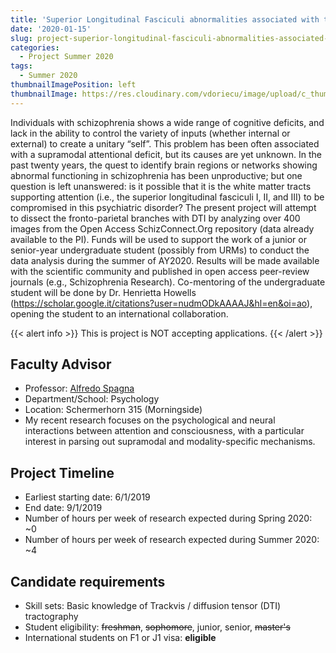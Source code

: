 ```yaml
---
title: 'Superior Longitudinal Fasciculi abnormalities associated with the attentional deficit in schizophrenia'
date: '2020-01-15'
slug: project-superior-longitudinal-fasciculi-abnormalities-associated-with-the-attentional-deficit-in-schizophrenia
categories:
  - Project Summer 2020
tags:
  - Summer 2020
thumbnailImagePosition: left
thumbnailImage: https://res.cloudinary.com/vdoriecu/image/upload/c_thumb,w_200,g_face/v1579110178/construction_c6dqbd.png
---
```

Individuals with schizophrenia shows a wide range of cognitive deficits, and lack in the ability to control the variety of inputs (whether internal or external) to create a unitary “self”. This problem has been often associated with a supramodal attentional deficit, but its causes are yet unknown. In the past twenty years, the quest to identify brain regions or networks showing abnormal functioning in schizophrenia has been unproductive; but one question is left unanswered: is it possible that it is the white matter tracts supporting attention (i.e., the superior longitudinal fasciculi I, II, and III) to be compromised in this psychiatric disorder? The present project will attempt to dissect the fronto-parietal branches with DTI by analyzing over 400 images from the Open Access SchizConnect.Org repository (data already available to the PI). Funds will be used to support the work of a junior or senior-year undergraduate student (possibly from URMs) to conduct the data analysis during the summer of AY2020. Results will be made available with the scientific community and published in open access peer-review journals (e.g.,  Schizophrenia Research). Co-mentoring of the undergraduate student will be done by Dr. Henrietta Howells (https://scholar.google.it/citations?user=nudmODkAAAAJ&hl=en&oi=ao), opening the student to an international collaboration. 

<!--more-->

{{< alert info >}}
This is project is NOT accepting applications.
{{< /alert >}}

## Faculty Advisor
+ Professor: [Alfredo Spagna](https://psychology.columbia.edu/content/alfredo-spagna)
+ Department/School: Psychology
+ Location: Schermerhorn 315 (Morningside)
+ My recent research focuses on the psychological and neural interactions between attention and consciousness, with a particular interest in parsing out supramodal and modality-specific mechanisms.

## Project Timeline
+ Earliest starting date: 6/1/2019
+ End date: 9/1/2019
+ Number of hours per week of research expected during Spring 2020: ~0
+ Number of hours per week of research expected during Summer 2020: ~4

## Candidate requirements
+ Skill sets: Basic knowledge of Trackvis / diffusion tensor (DTI) tractography
+ Student eligibility: ~~freshman~~, ~~sophomore~~, junior, senior, ~~master's~~
+ International students on F1 or J1 visa: **eligible**

